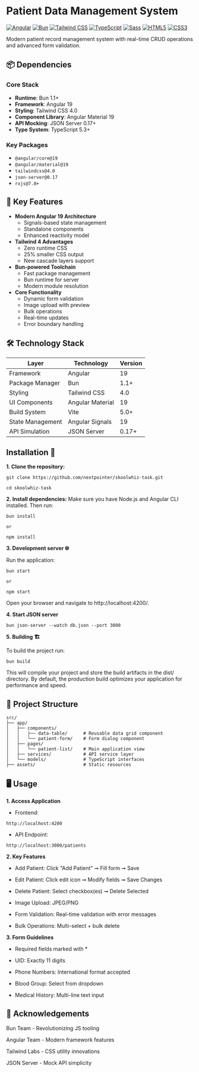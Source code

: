 # Patient Data Management System

[![Angular](https://img.shields.io/badge/Angular-DD0031?logo=angular)](https://angular.io/)
[![Bun](https://img.shields.io/badge/Bun-000000?logo=bun)](https://bun.sh)
[![Tailwind CSS](https://img.shields.io/badge/Tailwind_CSS-38BDF8?logo=tailwind-css)](https://tailwindcss.com)
[![TypeScript](https://img.shields.io/badge/TypeScript-007ACC?logo=typescript)](https://www.typescriptlang.org/)
[![Sass](https://img.shields.io/badge/Sass-CC6699?logo=sass)](https://sass-lang.com/)
[![HTML5](https://img.shields.io/badge/HTML5-E34F26?logo=html5)](https://developer.mozilla.org/en-US/docs/Web/HTML)
[![CSS3](https://img.shields.io/badge/CSS3-1572B6?logo=css3)](https://developer.mozilla.org/en-US/docs/Web/CSS)


Modern patient record management system with real-time CRUD operations and advanced form validation.

<!-- ![Application Screenshot](./screenshot.png) Add actual screenshot path -->

## 📦 Dependencies

### Core Stack
- **Runtime**: Bun 1.1+
- **Framework**: Angular 19
- **Styling**: Tailwind CSS 4.0
- **Component Library**: Angular Material 19
- **API Mocking**: JSON Server 0.17+
- **Type System**: TypeScript 5.3+

### Key Packages
- `@angular/core@19`
- `@angular/material@19`
- `tailwindcss@4.0`
- `json-server@0.17`
- `rxjs@7.8+`

## 🌟 Key Features

- **Modern Angular 19 Architecture**
  - Signals-based state management
  - Standalone components
  - Enhanced reactivity model
- **Tailwind 4 Advantages**
  - Zero runtime CSS
  - 25% smaller CSS output
  - New cascade layers support
- **Bun-powered Toolchain**
  - Fast package management
  - Bun runtime for server
  - Modern module resolution
- **Core Functionality**
  - Dynamic form validation
  - Image upload with preview
  - Bulk operations
  - Real-time updates
  - Error boundary handling

## 🛠️ Technology Stack

| Layer            | Technology               | Version  |
|------------------|--------------------------|----------|
| Framework        | Angular                  | 19       |
| Package Manager  | Bun                      | 1.1+     |
| Styling          | Tailwind CSS             | 4.0      |
| UI Components    | Angular Material         | 19       |
| Build System     | Vite                     | 5.0+     |
| State Management | Angular Signals          | 19       |
| API Simulation   | JSON Server              | 0.17+    |

## Installation 🚀

**1. Clone the repository:**

```
git clone https://github.com/nextpointer/skoolwhiz-task.git

cd skoolwhiz-task
```

**2. Install dependencies:**
 Make sure you have Node.js and Angular CLI installed. Then run:

```
bun install

or

npm install
```

**3. Development server 🌐**

Run the application:
```
bun start

or

npm start
```

Open your browser and navigate to http://localhost:4200/.

**4. Start JSON server**
```
bun json-server --watch db.json --port 3000
```
**5. Building 🏗️**

To build the project run:
```
bun build
```

This will compile your project and store the build artifacts in the dist/ directory. By default, the production build optimizes your application for performance and speed.

## 📂 Project Structure
```
src/
├── app/
│   ├── components/
│   │   ├── data-table/      # Reusable data grid component
│   │   └── patient-form/    # Form dialog component
│   ├── pages/
│   │   └── patient-list/    # Main application view
│   ├── services/            # API service layer
│   └── models/              # TypeScript interfaces
├── assets/                  # Static resources

```
## 🖥️ Usage
**1. Access Application**
- Frontend:
```
http://localhost:4200
```

- API Endpoint: 
```
http://localhost:3000/patients
```

**2. Key Features**

- Add Patient: Click "Add Patient" ➞ Fill form ➞ Save

- Edit Patient: Click edit icon ➞ Modify fields ➞ Save Changes

- Delete Patient: Select checkbox(es) ➞ Delete Selected

- Image Upload: JPEG/PNG

- Form Validation: Real-time validation with error messages

- Bulk Operations: Multi-select + bulk delete

**3. Form Guidelines**

- Required fields marked with *

- UID: Exactly 11 digits

- Phone Numbers: International format accepted

- Blood Group: Select from dropdown

- Medical History: Multi-line text input

## 🤝 Acknowledgements
Bun Team - Revolutionizing JS tooling

Angular Team - Modern framework features

Tailwind Labs - CSS utility innovations

JSON Server - Mock API simplicity